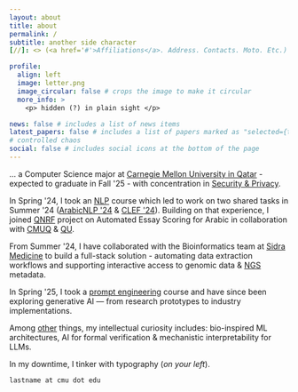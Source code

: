 ```yaml
---
layout: about
title: about
permalink: /
subtitle: another side character 
[//]: <> (<a href='#'>Affiliations</a>. Address. Contacts. Moto. Etc.)

profile:
  align: left
  image: letter.png
  image_circular: false # crops the image to make it circular
  more_info: >
    <p> hidden (?) in plain sight </p>

news: false # includes a list of news items
latest_papers: false # includes a list of papers marked as "selected={true}"
# controlled chaos
social: false # includes social icons at the bottom of the page
---
```

... a Computer Science major at [Carnegie Mellon University in Qatar](https://www.qatar.cmu.edu/) - expected to graduate in Fall '25 - with concentration in [Security & Privacy](https://s3d.cmu.edu/education/undergrad-programs/secpriv/).

In Spring '24, I took an [NLP](https://www.cs.cmu.edu/~ehn/11-611/) course which led to work on two shared tasks in Summer '24 ([ArabicNLP '24](https://arxiv.org/abs/2407.01360) & [CLEF '24](https://arxiv.org/abs/2407.10252)). Building on that experience, I joined [QNRF](http://blogs.qu.edu.qa/cse/tag/qnrf/) project on Automated Essay Scoring for Arabic in collaboration with [CMUQ](https://www.qatar.cmu.edu/news/carnegie-mellon-receives-grants-for-ai-research-into-key-areas-for-qatar/) & [QU](http://qufaculty.qu.edu.qa/telsayed/current_research_projects/). 

From Summer '24, I have collaborated with the Bioinformatics team at [Sidra Medicine](https://www.sidra.org/) to build a full-stack solution - automating data extraction workflows and supporting interactive access to genomic data & [NGS](https://www.illumina.com/science/technology/next-generation-sequencing.html) metadata.

In Spring '25, I took a [prompt engineering](https://www.cs.cmu.edu/~breaux/prompting/) course and have since been exploring generative AI — from research prototypes to industry implementations.

Among [other](https://abrar-abir.github.io/blog/2025/not-sponsored/) things, my intellectual curiosity includes: bio-inspired ML architectures, AI for formal verification & mechanistic interpretability for LLMs.

In my downtime, I tinker with typography (*on your left*).

`lastname at cmu dot edu`

